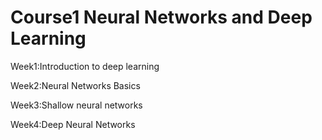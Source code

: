  # Course1 Neural Networks and Deep Learning
Week1:Introduction to deep learning

Week2:Neural Networks Basics

Week3:Shallow neural networks

Week4:Deep Neural Networks

